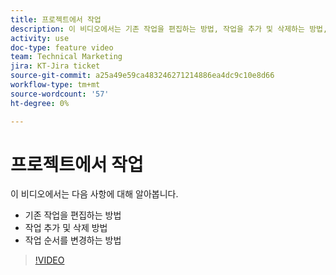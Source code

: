 ```yaml
---
title: 프로젝트에서 작업
description: 이 비디오에서는 기존 작업을 편집하는 방법, 작업을 추가 및 삭제하는 방법, 작업 순서를 변경하는 방법에 대해 알아봅니다.
activity: use
doc-type: feature video
team: Technical Marketing
jira: KT-Jira ticket
source-git-commit: a25a49e59ca483246271214886ea4dc9c10e8d66
workflow-type: tm+mt
source-wordcount: '57'
ht-degree: 0%

---
```


# 프로젝트에서 작업

이 비디오에서는 다음 사항에 대해 알아봅니다.

* 기존 작업을 편집하는 방법
* 작업 추가 및 삭제 방법
* 작업 순서를 변경하는 방법

>[!VIDEO](https://video.tv.adobe.com/v/335088/?quality=12&learn=on)